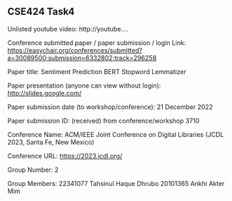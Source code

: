 ## CSE424 Task4 ##

Unlisted youtube video:
http://youtube....

Conference submitted paper / paper submission / login Link:
https://easychair.org/conferences/submitted?a=30089500;submission=6332802;track=296258

Paper title:
Sentiment Prediction BERT Stopword Lemmatizer

Paper presentation (anyone can view without login):
http://slides.google.com/

Paper submission date (to workshop/conference):
21 December 2022

Paper submission ID: (received) from conference/workshop
3710

Conference Name:
ACM/IEEE Joint Conference on Digital Libraries (JCDL 2023, Santa Fe, New Mexico)

Conference URL:
https://2023.jcdl.org/

Group Number:
2

Group Members:
22341077 Tahsinul Haque Dhrubo
20101365 Ankhi Akter Mim

